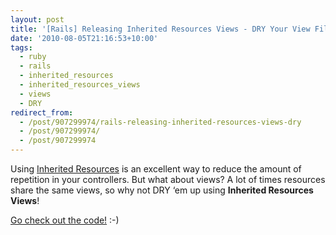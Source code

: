 ```yaml
---
layout: post
title: '[Rails] Releasing Inherited Resources Views - DRY Your View Files'
date: '2010-08-05T21:16:53+10:00'
tags:
  - ruby
  - rails
  - inherited_resources
  - inherited_resources_views
  - views
  - DRY
redirect_from:
  - /post/907299974/rails-releasing-inherited-resources-views-dry
  - /post/907299974/
  - /post/907299974
---
```


Using [Inherited Resources](http://github.com/josevalim/inherited_resources) is an excellent way to reduce the amount of repetition in your controllers. But what about views? A lot of times resources share the same views, so why not DRY ‘em up using **Inherited Resources Views**!

[Go check out the code!](http://github.com/fredwu/inherited_resources_views) :-)
